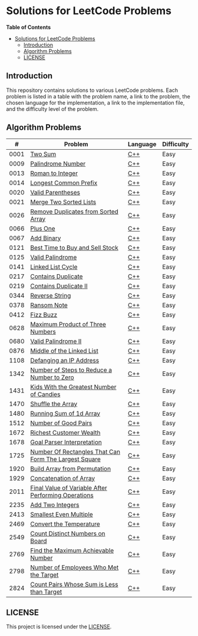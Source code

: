 # Solutions for LeetCode Problems

**Table of Contents**

- [Solutions for LeetCode Problems](#solutions-for-leetcode-problems)
  - [Introduction](#introduction)
  - [Algorithm Problems](#algorithm-problems)
  - [LICENSE](#license)

## Introduction

This repository contains solutions to various LeetCode problems. Each problem is listed in a table with the problem name, a link to the problem, the chosen language for the implementation, a link to the implementation file, and the difficulty level of the problem.

## Algorithm Problems

| #    | Problem                                                       | Language       | Difficulty |
| ---- | ------------------------------------------------------------- | -------------- | ---------- |
| 0001 | [Two Sum][0001]                                               | [C++][0001cpp] | Easy       |
| 0009 | [Palindrome Number][0009]                                     | [C++][0009cpp] | Easy       |
| 0013 | [Roman to Integer][0013]                                      | [C++][0013cpp] | Easy       |
| 0014 | [Longest Common Prefix][0014]                                 | [C++][0014cpp] | Easy       |
| 0020 | [Valid Parentheses][0020]                                     | [C++][0020cpp] | Easy       |
| 0021 | [Merge Two Sorted Lists][0021]                                | [C++][0021cpp] | Easy       |
| 0026 | [Remove Duplicates from Sorted Array][0026]                   | [C++][0026cpp] | Easy       |
| 0066 | [Plus One][0066]                                              | [C++][0066cpp] | Easy       |
| 0067 | [Add Binary][0067]                                            | [C++][0067cpp] | Easy       |
| 0121 | [Best Time to Buy and Sell Stock][0121]                       | [C++][0121cpp] | Easy       |
| 0125 | [Valid Palindrome][0125]                                      | [C++][0125cpp] | Easy       |
| 0141 | [Linked List Cycle][0141]                                     | [C++][0141cpp] | Easy       |
| 0217 | [Contains Duplicate][0217]                                    | [C++][0217cpp] | Easy       |
| 0219 | [Contains Duplicate II][0219]                                 | [C++][0219cpp] | Easy       |
| 0344 | [Reverse String][0344]                                        | [C++][0344cpp] | Easy       |
| 0378 | [Ransom Note][0378]                                           | [C++][0378cpp] | Easy       |
| 0412 | [Fizz Buzz][0412]                                             | [C++][0412cpp] | Easy       |
| 0628 | [Maximum Product of Three Numbers][0628]                      | [C++][0628cpp] | Easy       |
| 0680 | [Valid Palindrome II][0680]                                   | [C++][0680cpp] | Easy       |
| 0876 | [Middle of the Linked List][0876]                             | [C++][0876cpp] | Easy       |
| 1108 | [Defanging an IP Address][1108]                               | [C++][1108cpp] | Easy       |
| 1342 | [Number of Steps to Reduce a Number to Zero][1342]            | [C++][1342cpp] | Easy       |
| 1431 | [Kids With the Greatest Number of Candies][1431]              | [C++][1431cpp] | Easy       |
| 1470 | [Shuffle the Array][1470]                                     | [C++][1470cpp] | Easy       |
| 1480 | [Running Sum of 1d Array][1480]                               | [C++][1480cpp] | Easy       |
| 1512 | [Number of Good Pairs][1512]                                  | [C++][1512cpp] | Easy       |
| 1672 | [Richest Customer Wealth][1672]                               | [C++][1672cpp] | Easy       |
| 1678 | [Goal Parser Interpretation][1678]                            | [C++][1678cpp] | Easy       |
| 1725 | [Number Of Rectangles That Can Form The Largest Square][1725] | [C++][1725cpp] | Easy       |
| 1920 | [Build Array from Permutation][1920]                          | [C++][1920cpp] | Easy       |
| 1929 | [Concatenation of Array][1929]                                | [C++][1929cpp] | Easy       |
| 2011 | [Final Value of Variable After Performing Operations][2011]   | [C++][2011cpp] | Easy       |
| 2235 | [Add Two Integers][2235]                                      | [C++][2235cpp] | Easy       |
| 2413 | [Smallest Even Multiple][2413]                                | [C++][2413cpp] | Easy       |
| 2469 | [Convert the Temperature][2469]                               | [C++][2469cpp] | Easy       |
| 2549 | [Count Distinct Numbers on Board][2549]                       | [C++][2549cpp] | Easy       |
| 2769 | [Find the Maximum Achievable Number][2769]                    | [C++][2769cpp] | Easy       |
| 2798 | [Number of Employees Who Met the Target][2798]                | [C++][2798cpp] | Easy       |
| 2824 | [Count Pairs Whose Sum is Less than Target][2824]             | [C++][2824cpp] | Easy       |

## LICENSE

This project is licensed under the [LICENSE](LICENSE).

<!-- links -->

[0001]: https://leetcode.com/problems/two-sum/
[0001cpp]: https://leetcode.com/submissions/detail/948426050/
[0009]: https://leetcode.com/problems/palindrome-number/
[0009cpp]: https://leetcode.com/submissions/detail/948438457/
[0013]: https://leetcode.com/problems/roman-to-integer/
[0013cpp]: https://leetcode.com/submissions/detail/949360425/
[0014]: https://leetcode.com/problems/longest-common-prefix/
[0014cpp]: https://leetcode.com/submissions/detail/1036936497/
[0020]: https://leetcode.com/problems/valid-parentheses/
[0020cpp]: https://leetcode.com/submissions/detail/1036952537/
[0021]: https://leetcode.com/problems/merge-two-sorted-lists/
[0021cpp]: https://leetcode.com/submissions/detail/1036960117/
[0026]: https://leetcode.com/problems/remove-duplicates-from-sorted-array/
[0026cpp]: https://leetcode.com/submissions/detail/1036967711/
[0066]: https://leetcode.com/problems/plus-one/
[0066cpp]: https://leetcode.com/submissions/detail/1039769790/
[0067]: https://leetcode.com/problems/add-binary/
[0067cpp]: https://leetcode.com/submissions/detail/1037990830/
[0121]: https://leetcode.com/problems/best-time-to-buy-and-sell-stock/
[0121cpp]: https://leetcode.com/submissions/detail/1037934208/
[0125]: https://leetcode.com/problems/valid-palindrome/
[0125cpp]: https://leetcode.com/submissions/detail/1037955911/
[0141]: https://leetcode.com/problems/linked-list-cycle/
[0141cpp]: https://leetcode.com/submissions/detail/1040027578/
[0217]: https://leetcode.com/problems/contains-duplicate/
[0217cpp]: https://leetcode.com/submissions/detail/1040044205/
[0219]: https://leetcode.com/problems/contains-duplicate-ii/
[0219cpp]: https://leetcode.com/submissions/detail/1040064641/
[0344]: https://leetcode.com/problems/reverse-string/
[0344cpp]: https://leetcode.com/submissions/detail/1038001012/
[0378]: https://leetcode.com/problems/ransom-note/
[0378cpp]: https://leetcode.com/submissions/detail/1036903851/
[0412]: https://leetcode.com/problems/fizz-buzz/
[0412cpp]: https://leetcode.com/submissions/detail/1036866232/
[0628]: https://leetcode.com/problems/maximum-product-of-three-numbers/
[0628cpp]: https://leetcode.com/submissions/detail/1037692372/
[0680]: https://leetcode.com/problems/valid-palindrome-ii/
[0680cpp]: https://leetcode.com/submissions/detail/1037968613/
[0876]: https://leetcode.com/problems/middle-of-the-linked-list/
[0876cpp]: https://leetcode.com/submissions/detail/1036889642/
[1108]: https://leetcode.com/problems/defanging-an-ip-address/
[1108cpp]: https://leetcode.com/submissions/detail/1048635629/
[1342]: https://leetcode.com/problems/number-of-steps-to-reduce-a-number-to-zero/
[1342cpp]: https://leetcode.com/submissions/detail/1036875175/
[1431]: https://leetcode.com/problems/kids-with-the-greatest-number-of-candies/
[1431cpp]: https://leetcode.com/submissions/detail/1050820950/
[1470]: https://leetcode.com/problems/shuffle-the-array/
[1470cpp]: https://leetcode.com/submissions/detail/1049530990/
[1480]: https://leetcode.com/problems/running-sum-of-1d-array/
[1480cpp]: https://leetcode.com/submissions/detail/1036830470/
[1512]: https://leetcode.com/problems/kids-with-the-greatest-number-of-candies/
[1512cpp]: https://leetcode.com/submissions/detail/1050836269/
[1672]: https://leetcode.com/problems/richest-customer-wealth/
[1672cpp]: https://leetcode.com/submissions/detail/1036852316/
[1678]: https://leetcode.com/problems/goal-parser-interpretation/
[1678cpp]: https://leetcode.com/submissions/detail/1050792706/
[1725]: https://leetcode.com/problems/number-of-rectangles-that-can-form-the-largest-square/
[1725cpp]: https://leetcode.com/submissions/detail/1047761317/
[1920]: https://leetcode.com/problems/build-array-from-permutation/
[1920cpp]: https://leetcode.com/submissions/detail/1048619629/
[1929]: https://leetcode.com/problems/concatenation-of-array/
[1929cpp]: https://leetcode.com/submissions/detail/1047738300/
[2011]: https://leetcode.com/problems/final-value-of-variable-after-performing-operations/
[2011cpp]: https://leetcode.com/submissions/detail/1049539828/
[2235]: https://leetcode.com/problems/add-two-integers/
[2235cpp]: https://leetcode.com/submissions/detail/1050810723/
[2413]: https://leetcode.com/problems/smallest-even-multiple/
[2413cpp]: https://leetcode.com/submissions/detail/1050815450/
[2469]: https://leetcode.com/problems/convert-the-temperature/
[2469cpp]: https://leetcode.com/submissions/detail/1048639718/
[2549]: https://leetcode.com/problems/count-distinct-numbers-on-board/
[2549cpp]: https://leetcode.com/submissions/detail/1038006278/
[2769]: https://leetcode.com/problems/find-the-maximum-achievable-number/
[2769cpp]: https://leetcode.com/submissions/detail/1049548431/
[2798]: https://leetcode.com/problems/number-of-employees-who-met-the-target/
[2798cpp]: https://leetcode.com/submissions/detail/1050823191/
[2824]: https://leetcode.com/problems/count-pairs-whose-sum-is-less-than-target/
[2824cpp]: https://leetcode.com/submissions/detail/1050808683/

